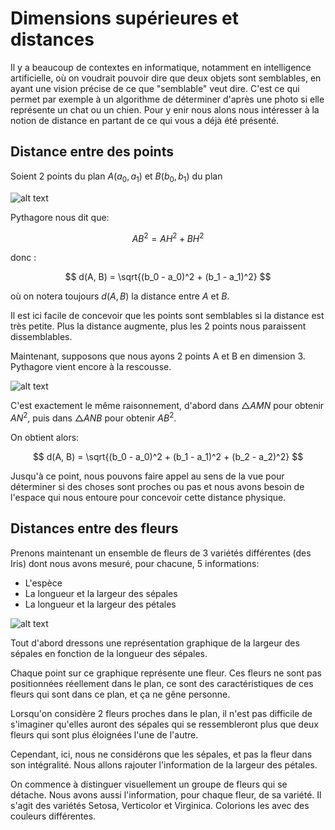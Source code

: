 # Dimensions supérieures et distances

Il y a beaucoup de contextes en informatique, notamment en intelligence artificielle, où on voudrait pouvoir dire que deux objets sont semblables, en ayant une vision précise de ce que "semblable" veut dire. C'est ce qui permet par exemple à un algorithme de déterminer d'après une photo si elle représente un chat ou un chien. Pour y enir nous alons nous intéresser à la notion de distance en partant de ce qui vous a déjà été présenté.

## Distance entre des points

Soient 2 points du plan $A(a_0,a_1)$ et $B(b_0, b_1)$ du plan


![alt text](image-3.png)

Pythagore nous dit que:

$$AB^2 = AH^2 + BH^2$$

donc :

$$
d(A, B) = \sqrt{(b_0 - a_0)^2 + (b_1 - a_1)^2}
$$

où on notera toujours $d(A, B)$ la distance entre $A$ et $B$.


Il est ici facile de concevoir que les points sont semblables si la distance est très petite. Plus la distance augmente, plus les 2 points nous paraissent dissemblables.

Maintenant, supposons que nous ayons 2 points A et B en dimension 3. Pythagore vient encore à la rescousse.

![alt text](image-4.png)

C'est exactement le même raisonnement, d'abord dans $\triangle AMN$ pour obtenir $AN^2$, puis dans $\triangle ANB$ pour obtenir $AB^2$.

On obtient alors:

$$
d(A, B) = \sqrt{(b_0 - a_0)^2 + (b_1 - a_1)^2 + (b_2 - a_2)^2}
$$

Jusqu'à ce point, nous pouvons faire appel au sens de la vue pour déterminer si des choses sont proches ou pas et nous avons besoin de l'espace qui nous entoure pour concevoir cette distance physique.

## Distances entre des fleurs

Prenons maintenant un ensemble de fleurs de 3 variétés différentes (des Iris) dont nous avons mesuré, pour chacune, 5 informations:

- L'espèce
- La longueur et la largeur des sépales
- La longueur et la largeur des pétales

![alt text](image-5.png)


Tout d'abord dressons une représentation graphique de la largeur des sépales en fonction de la longueur des sépales.


Chaque point sur ce graphique représente une fleur.  Ces fleurs ne sont pas positionnées réellement dans le plan, ce sont des caractéristiques de ces fleurs qui sont dans ce plan, et ça ne gêne personne. 

Lorsqu'on considère 2 fleurs proches dans le plan, il n'est pas difficile de s'imaginer qu'elles auront des sépales qui se ressembleront plus que deux fleurs qui sont plus éloignées l'une de l'autre.

Cependant, ici, nous ne considérons que les sépales, et pas la fleur dans son intégralité. Nous allons rajouter l'information de la largeur des pétales.

<div id="dessin-3d"></div>

<script>

window.addEventListener('load', () => { 

d3.csv('/assets/Iris.csv', function(err, rows){
function unpack(rows, key) {
	return rows.map(function(row)
	{ return row[key]; });}

var trace1 = {
	x:unpack(rows, 'SepalWidth'), y: unpack(rows, 'SepalLength'), z: unpack(rows, 'PetalWidth'),
	mode: 'markers',
	marker: {
		size: 6,
		line: {
		color: 'rgba(217, 217, 217, 0.14)',
		width: 0.5},
		opacity: 0.8},
	type: 'scatter3d'
};

var data = [trace1];
var layout = {margin: {
	l: 0,
	r: 0,
	b: 0,
	t: 0
  }};
Plotly.newPlot('dessin-3d', data, layout);
});

/* ... */ });	
</script>

On commence à distinguer visuellement un groupe de fleurs qui se détache. Nous avons aussi l'information, pour chaque fleur, de sa variété. Il s'agit des variétés Setosa, Verticolor et Virginica. Colorions les avec des couleurs différentes.